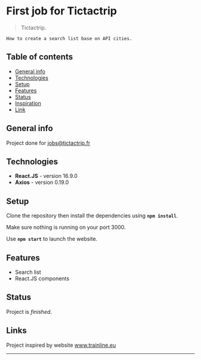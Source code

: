 <!-- ![Tictactrip](https://fr.wikipedia.org/wiki/Tictactrip#/media/Fichier:Logo_Tictactrip.png)-->

# First job for Tictactrip

> Tictactrip.

    How to create a search list base on API cities.

## Table of contents

- [General info](#general-info)
- [Technologies](#technologies)
- [Setup](#setup)
- [Features](#features)
- [Status](#status)
- [Inspiration](#inspiration)
- [Link](#link)

## General info

Project done for jobs@tictactrip.fr

## Technologies

- **React.JS** - version 16.9.0
- **Axios** - version 0.19.0

## Setup

Clone the repository then install the dependencies using **`npm install`**.

Make sure nothing is running on your port 3000.

Use **`npm start`** to launch the website.

## Features

- Search list
- React.JS components

## Status

Project is _finished_.

## Links

Project inspired by website www.trainline.eu

---
